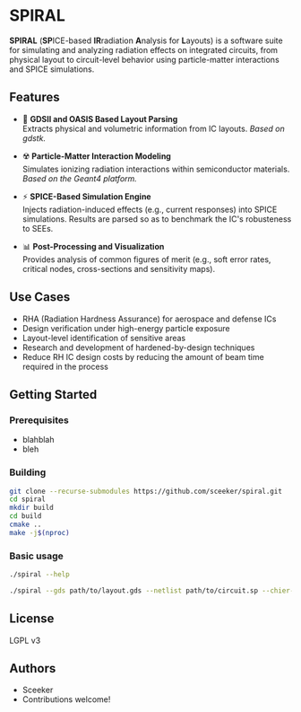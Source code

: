 # SPIRAL

**SPIRAL** (**SP**ICE-based **IR**radiation **A**nalysis for **L**ayouts) is a software suite for simulating and analyzing radiation effects on integrated circuits, from physical layout to circuit-level behavior using particle-matter interactions and SPICE simulations.

## Features

- 📐 **GDSII and OASIS Based Layout Parsing**  
  Extracts physical and volumetric information from IC layouts.
  *Based on gdstk.*

- ☢️ **Particle-Matter Interaction Modeling**  
  Simulates ionizing radiation interactions within semiconductor materials.
  *Based on the Geant4 platform.*

- ⚡ **SPICE-Based Simulation Engine**  
  Injects radiation-induced effects (e.g., current responses) into SPICE simulations.
  Results are parsed so as to benchmark the IC's robusteness to SEEs.

- 📊 **Post-Processing and Visualization**  
  Provides analysis of common figures of merit (e.g., soft error rates, critical nodes, cross-sections and sensitivity maps).

## Use Cases

- RHA (Radiation Hardness Assurance) for aerospace and defense ICs
- Design verification under high-energy particle exposure
- Layout-level identification of sensitive areas
- Research and development of hardened-by-design techniques
- Reduce RH IC design costs by reducing the amount of beam time required in the process

## Getting Started

### Prerequisites

- blahblah
- bleh

### Building

```bash
git clone --recurse-submodules https://github.com/sceeker/spiral.git
cd spiral
mkdir build
cd build
cmake ..
make -j$(nproc)
```

### Basic usage

```bash
./spiral --help
```

```bash
./spiral --gds path/to/layout.gds --netlist path/to/circuit.sp --chier-dans-le-cul
```

## License

LGPL v3

## Authors

- Sceeker
- Contributions welcome!